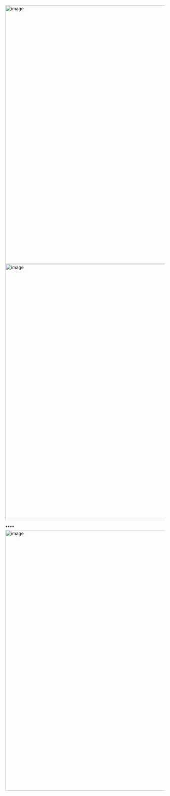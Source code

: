 <img width="562" height="814" alt="image" src="https://github.com/user-attachments/assets/57141a24-605d-44e4-9153-117aae0b2b22" />
<img width="546" height="806" alt="image" src="https://github.com/user-attachments/assets/121268c2-fe20-46a1-a499-01108709b5b1" />

****<img width="530" height="820" alt="image" src="https://github.com/user-attachments/assets/7f9414c4-967c-42f7-ace5-12f0f4460f05" />

